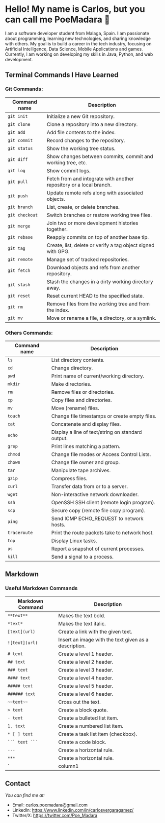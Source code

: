 # Hello! My name is Carlos, but you can call me PoeMadara 👋
I am a software developer student from Malaga, Spain. I am passionate about programming, learning new technologies, and sharing knowledge with others. My goal is to build a career in the tech industry, focusing on Artificial Intelligence, Data Science, Mobile Applications and games. Currently, I am working on developing my skills in Java, Python, and web development. 

## Terminal Commands I Have Learned

### Git Commands:

| Command name      | Description |
|-------------------|-------------|
| `git init`        | Initialize a new Git repository. |
| `git clone`       | Clone a repository into a new directory. |
| `git add`         | Add file contents to the index. |
| `git commit`      | Record changes to the repository. |
| `git status`      | Show the working tree status. |
| `git diff`        | Show changes between commits, commit and working tree, etc. |
| `git log`         | Show commit logs. |
| `git pull`        | Fetch from and integrate with another repository or a local branch. |
| `git push`        | Update remote refs along with associated objects. |
| `git branch`      | List, create, or delete branches. |
| `git checkout`    | Switch branches or restore working tree files. |
| `git merge`       | Join two or more development histories together. |
| `git rebase`      | Reapply commits on top of another base tip. |
| `git tag`         | Create, list, delete or verify a tag object signed with GPG. |
| `git remote`      | Manage set of tracked repositories. |
| `git fetch`       | Download objects and refs from another repository. |
| `git stash`       | Stash the changes in a dirty working directory away. |
| `git reset`       | Reset current HEAD to the specified state. |
| `git rm`          | Remove files from the working tree and from the index. |
| `git mv`          | Move or rename a file, a directory, or a symlink. |

### Others Commands:

| Command name | Description |
|--------------|-------------|
| `ls`         | List directory contents. |
| `cd`         | Change directory. |
| `pwd`        | Print name of current/working directory. |
| `mkdir`      | Make directories. |
| `rm`         | Remove files or directories. |
| `cp`         | Copy files and directories. |
| `mv`         | Move (rename) files. |
| `touch`      | Change file timestamps or create empty files. |
| `cat`        | Concatenate and display files. |
| `echo`       | Display a line of text/string on standard output. |
| `grep`       | Print lines matching a pattern. |
| `chmod`      | Change file modes or Access Control Lists. |
| `chown`      | Change file owner and group. |
| `tar`        | Manipulate tape archives. |
| `gzip`       | Compress files. |
| `curl`       | Transfer data from or to a server. |
| `wget`       | Non-interactive network downloader. |
| `ssh`        | OpenSSH SSH client (remote login program). |
| `scp`        | Secure copy (remote file copy program). |
| `ping`       | Send ICMP ECHO_REQUEST to network hosts. |
| `traceroute` | Print the route packets take to network host. |
| `top`        | Display Linux tasks. |
| `ps`         | Report a snapshot of current processes. |
| `kill`       | Send a signal to a process. |


## Markdown
### Useful Markdown Commands

| Markdown Command | Description |
|---|---|
| `**text**` | Makes the text bold. |
| `*text*` | Makes the text italic. |
| `[text](url)` | Create a link with the given text. |
| `![text](url)` | Insert an image with the text given as a description. |
| `# text` | Create a level 1 header. |
| `## text` | Create a level 2 header. |
| `### text` | Create a level 3 header. |
| `#### text` | Create a level 4 header. |
| `##### text` | Create a level 5 header. |
| `###### text` | Create a level 6 header. |
| `~~text~~` | Cross out the text. |
| `> text` | Create a block quote. |
| `- text` | Create a bulleted list item. |
| `1. text` | Create a numbered list item. |
| `* [ ] text` | Create a task list item (checkbox). |
| ` ``` text ``` ` | Create a code block. |
| `---` | Create a horizontal rule. |
| `***` | Create a horizontal rule. |
| `| column1 | column2 |` | Create a table. |

## Contact

*You can find me at:*

- Email: carlos.poemadara@gmail.com
- LinkedIn: https://www.linkedin.com/in/carlosvergaragamez/
- Twitter/X: https://twitter.com/Poe_Madara
